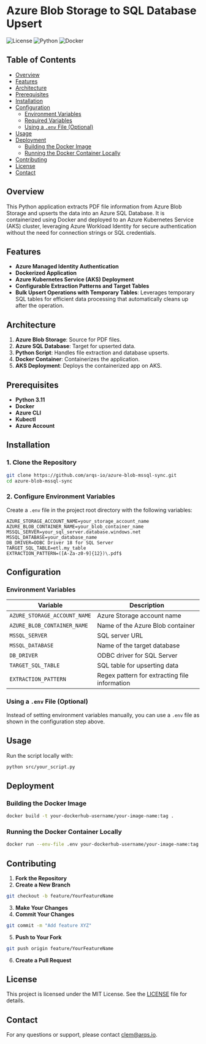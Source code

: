 
# Azure Blob Storage to SQL Database Upsert

![License](https://img.shields.io/badge/license-MIT-blue.svg)
![Python](https://img.shields.io/badge/python-3.11-blue.svg)
![Docker](https://img.shields.io/badge/docker-enabled-blue.svg)

## Table of Contents

- [Overview](#overview)
- [Features](#features)
- [Architecture](#architecture)
- [Prerequisites](#prerequisites)
- [Installation](#installation)
- [Configuration](#configuration)
  - [Environment Variables](#environment-variables)
  - [Required Variables](#required-variables)
  - [Using a `.env` File (Optional)](#using-a-env-file-optional)
- [Usage](#usage)
- [Deployment](#deployment)
  - [Building the Docker Image](#building-the-docker-image)
  - [Running the Docker Container Locally](#running-the-docker-container-locally)
- [Contributing](#contributing)
- [License](#license)
- [Contact](#contact)

## Overview

This Python application extracts PDF file information from Azure Blob Storage and upserts the data into an Azure SQL Database. It is containerized using Docker and deployed to an Azure Kubernetes Service (AKS) cluster, leveraging Azure Workload Identity for secure authentication without the need for connection strings or SQL credentials.

## Features

- **Azure Managed Identity Authentication**
- **Dockerized Application**
- **Azure Kubernetes Service (AKS) Deployment**
- **Configurable Extraction Patterns and Target Tables**
- **Bulk Upsert Operations with Temporary Tables**: Leverages temporary SQL tables for efficient data processing that automatically cleans up after the operation.

## Architecture

1. **Azure Blob Storage**: Source for PDF files.
2. **Azure SQL Database**: Target for upserted data.
3. **Python Script**: Handles file extraction and database upserts.
4. **Docker Container**: Containerizes the application.
5. **AKS Deployment**: Deploys the containerized app on AKS.

## Prerequisites

- **Python 3.11**
- **Docker**
- **Azure CLI**
- **Kubectl**
- **Azure Account**

## Installation

### 1. Clone the Repository

```bash
git clone https://github.com/arqs-io/azure-blob-mssql-sync.git
cd azure-blob-mssql-sync
```

### 2. Configure Environment Variables

Create a `.env` file in the project root directory with the following variables:

```env
AZURE_STORAGE_ACCOUNT_NAME=your_storage_account_name
AZURE_BLOB_CONTAINER_NAME=your_blob_container_name
MSSQL_SERVER=your_sql_server.database.windows.net
MSSQL_DATABASE=your_database_name
DB_DRIVER=ODBC Driver 18 for SQL Server
TARGET_SQL_TABLE=etl.my_table
EXTRACTION_PATTERN=([A-Za-z0-9]{12})\.pdf$
```

## Configuration

### Environment Variables

| Variable | Description |
|----------|-------------|
| `AZURE_STORAGE_ACCOUNT_NAME` | Azure Storage account name |
| `AZURE_BLOB_CONTAINER_NAME` | Name of the Azure Blob container |
| `MSSQL_SERVER` | SQL server URL |
| `MSSQL_DATABASE` | Name of the target database |
| `DB_DRIVER` | ODBC driver for SQL Server |
| `TARGET_SQL_TABLE` | SQL table for upserting data |
| `EXTRACTION_PATTERN` | Regex pattern for extracting file information |

### Using a `.env` File (Optional)

Instead of setting environment variables manually, you can use a `.env` file as shown in the configuration step above.

## Usage

Run the script locally with:

```bash
python src/your_script.py
```

## Deployment

### Building the Docker Image

```bash
docker build -t your-dockerhub-username/your-image-name:tag .
```

### Running the Docker Container Locally

```bash
docker run --env-file .env your-dockerhub-username/your-image-name:tag
```

## Contributing

1. **Fork the Repository**
2. **Create a New Branch**

```bash
git checkout -b feature/YourFeatureName
```

3. **Make Your Changes**
4. **Commit Your Changes**

```bash
git commit -m "Add feature XYZ"
```

5. **Push to Your Fork**

```bash
git push origin feature/YourFeatureName
```

6. **Create a Pull Request**

## License

This project is licensed under the MIT License. See the [LICENSE](LICENSE) file for details.

## Contact

For any questions or support, please contact [clem@arqs.io](mailto:clem@arqs.io).



